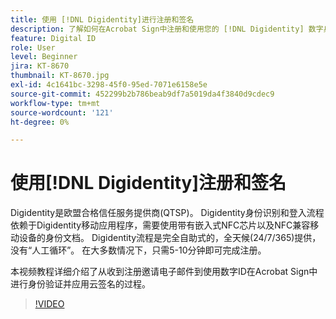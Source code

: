 ```yaml
---
title: 使用 [!DNL Digidentity]进行注册和签名
description: 了解如何在Acrobat Sign中注册和使用您的 [!DNL Digidentity] 数字身份证
feature: Digital ID
role: User
level: Beginner
jira: KT-8670
thumbnail: KT-8670.jpg
exl-id: 4c1641bc-3298-45f0-95ed-7071e6158e5e
source-git-commit: 452299b2b786beab9df7a5019da4f3840d9cdec9
workflow-type: tm+mt
source-wordcount: '121'
ht-degree: 0%

---
```


# 使用[!DNL Digidentity]注册和签名

Digidentity是欧盟合格信任服务提供商(QTSP)。 Digidentity身份识别和登入流程依赖于Digidentity移动应用程序，需要使用带有嵌入式NFC芯片以及NFC兼容移动设备的身份文档。 Digidentity流程是完全自助式的，全天候(24/7/365)提供，没有“人工循环”。 在大多数情况下，只需5-10分钟即可完成注册。

本视频教程详细介绍了从收到注册邀请电子邮件到使用数字ID在Acrobat Sign中进行身份验证并应用云签名的过程。

>[!VIDEO](https://video.tv.adobe.com/v/3449792?quality=12&learn=on&hidetitle=true&captions=chi_hans)
